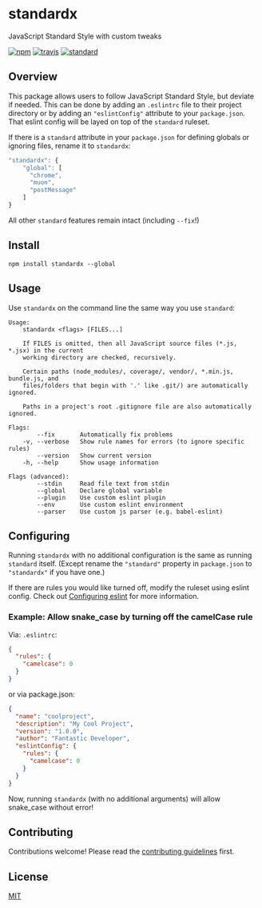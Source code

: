 # standardx

JavaScript Standard Style with custom tweaks

[![npm][npm-image]][npm-url]
[![travis][travis-image]][travis-url]
[![standard][standard-image]][standard-url]

[npm-image]: https://img.shields.io/npm/v/standardx.svg?style=flat-square
[npm-url]: https://www.npmjs.com/package/standardx
[travis-image]: https://img.shields.io/travis/standard/standardx.svg?style=flat-square
[travis-url]: https://travis-ci.org/standard/standardx
[standard-image]: https://img.shields.io/badge/code%20style-standard-brightgreen.svg?style=flat-square
[standard-url]: http://npm.im/standard


## Overview

This package allows users to follow JavaScript Standard Style, but deviate if needed. This can be done by adding an `.eslintrc` file to their project directory or by adding an `"eslintConfig"` attribute to your `package.json`. That eslint config will be layed on top of the `standard` ruleset.

If there is a `standard` attribute in your `package.json` for defining globals or ignoring files, rename it to `standardx`:

```js
"standardx": {
    "global": [
      "chrome",
      "muon",
      "postMessage"
    ]
}
```

All other `standard` features remain intact (including `--fix`!)

## Install

```
npm install standardx --global
```

## Usage
Use `standardx` on the command line the same way you use `standard`:

```
Usage:
    standardx <flags> [FILES...]

    If FILES is omitted, then all JavaScript source files (*.js, *.jsx) in the current
    working directory are checked, recursively.

    Certain paths (node_modules/, coverage/, vendor/, *.min.js, bundle.js, and
    files/folders that begin with '.' like .git/) are automatically ignored.

    Paths in a project's root .gitignore file are also automatically ignored.

Flags:
        --fix       Automatically fix problems
    -v, --verbose   Show rule names for errors (to ignore specific rules)
        --version   Show current version
    -h, --help      Show usage information

Flags (advanced):
        --stdin     Read file text from stdin
        --global    Declare global variable
        --plugin    Use custom eslint plugin
        --env       Use custom eslint environment
        --parser    Use custom js parser (e.g. babel-eslint)
```

## Configuring

Running `standardx` with no additional configuration is the same as running `standard` itself. (Except rename the `"standard"` property in `package.json` to `"standardx"` if you have one.)

If there are rules you would like turned off, modify the ruleset using eslint config. Check out [Configuring eslint](http://eslint.org/docs/user-guide/configuring) for more information.

### Example: Allow snake_case by turning off the camelCase rule

Via: `.eslintrc`:
```json
{
  "rules": {
    "camelcase": 0
  }
}
```

or via package.json:
```json
{
  "name": "coolproject",
  "description": "My Cool Project",
  "version": "1.0.0",
  "author": "Fantastic Developer",
  "eslintConfig": {
    "rules": {
      "camelcase": 0
    }
  }
}
```

Now, running `standardx` (with no additional arguments) will allow snake_case without error!

## Contributing

Contributions welcome! Please read the [contributing guidelines](CONTRIBUTING.md) first.

## License

[MIT](LICENSE.md)

